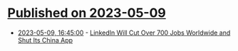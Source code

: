 # [Published on 2023-05-09](index.md)

* [2023-05-09, 16:45:00](https://slashdot.org/story/23/05/09/1642255/linkedin-will-cut-over-700-jobs-worldwide-and-shut-its-china-app?utm_source=rss1.0mainlinkanon&utm_medium=feed) - [LinkedIn Will Cut Over 700 Jobs Worldwide and Shut Its China App](https://slashdot.org/story/23/05/09/1642255/linkedin-will-cut-over-700-jobs-worldwide-and-shut-its-china-app?utm_source=rss1.0mainlinkanon&utm_medium=feed)
